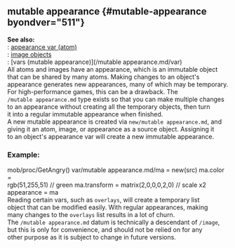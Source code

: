 ## mutable appearance {#mutable-appearance byondver="511"}    
**See also:**    
:   [appearance var (atom)](/atom/var/appearance)    
:   [image objects](/image)    
:   [vars (mutable appearance)](/mutable appearance.md/var)    
All atoms and images have an appearance, which is an immutable object    
that can be shared by many atoms. Making changes to an object\'s    
appearance generates new appearances, many of which may be temporary.    
For high-performance games, this can be a drawback. The    
`/mutable appearance.md` type exists so that you can make multiple changes    
to an appearance without creating all the temporary objects, then turn    
it into a regular immutable appearance when finished.    
A new mutable appearance is created via `new/mutable appearance.md`, and    
giving it an atom, image, or appearance as a source object. Assigning it    
to an object\'s appearance var will create a new immutable appearance.    
### Example:    
mob/proc/GetAngry() var/mutable appearance.md/ma = new(src) ma.color =    
rgb(51,255,51) // green ma.transform = matrix(2,0,0,0,2,0) // scale x2    
appearance = ma    
Reading certain vars, such as `overlays`, will create a temporary list    
object that can be modified easily. With regular appearances, making    
many changes to the `overlays` list results in a lot of churn.    
The `/mutable appearance.md` datum is technically a descendant of `/image`,    
but this is only for convenience, and should not be relied on for any    
other purpose as it is subject to change in future versions.  